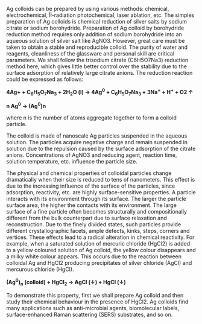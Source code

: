 
Ag colloids can be prepared by using various methods: chemical, electrochemical, Îł-radiation photochemical, laser ablation, etc. The simples preparation of Ag colloids is chemical reduction of silver salts by sodium citrate or sodium borohydride. Preparation of Ag colloid by borohydride reduction method requires only addition of sodium borohydride into an aqueous solution of silver salt like AgNO3. However, great care must be taken to obtain a stable and reproducible colloid. The purity of water and reagents, cleanliness of the glassware and personal skill are critical parameters. We shall follow the trisodium citrate (C6H5O7Na3) reduction method here, which gives little better control over the stability due to the surface adsorption of relatively large citrate anions. The reduction reaction could be expressed as follows:  

**4Ag+ + C<sub>6</sub>H<sub>5</sub>O<sub>7</sub>Na<sub>3</sub> + 2H<sub>2</sub>O (l) → 4Ag<sup>0</sup> + C<sub>6</sub>H<sub>5</sub>O<sub>7</sub>Na<sub>3</sub> + 3Na<sup>+</sup> + H<sup>+</sup> + O2 ↑**  

**n Ag<sup>0</sup> → (Ag<sup>0</sup>)n**  

where n is the number of atoms aggregate together to form a colloid particle.  

The colloid is made of nanoscale Ag particles suspended in the aqueous solution. The particles acquire negative charge and remain suspended in solution due to the repulsion caused by the surface adsorption of the citrate anions. Concentrations of AgNO3 and reducing agent, reaction time, solution temperature, etc. influence the particle size.  

The physical and chemical properties of colloidal particles change dramatically when their size is reduced to tens of nanometers. This effect is due to the increasing influence of the surface of the particles, since adsorption, reactivity, etc. are highly surface-sensitive properties. A particle interacts with its environment through its surface. The larger the particle surface area, the higher the contacts with its environment. The large surface of a fine particle often becomes structurally and compositionally different from the bulk counterpart due to surface relaxation and reconstruction. Due to the finely divided states, such particles provide different crystallographic facets, ample defects, kinks, steps, corners and vertices. These effects lead to a radical alteration in chemical reactivity. For example, when a saturated solution of mercuric chloride (HgCl2) is added to a yellow coloured solution of Ag colloid, the yellow colour disappears and a milky white colour appears. This occurs due to the reaction between colloidal Ag and HgCl2 producing precipitates of silver chloride (AgCl) and mercurous chloride (HgCl).  

**(Ag<sup>0</sup>)<sub>n</sub> (colloid) + HgCl<sub>2</sub> → AgCl (↓) + HgCl (↓)**  

To demonstrate this property, first we shall prepare Ag colloid and then study their chemical behaviour in the presence of HgCl2. Ag colloids find many applications such as anti-microbial agents, biomolecular labels, surface-enhanced Raman scattering (SERS) substrates, and so on.  

